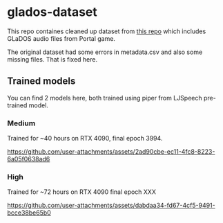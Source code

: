 # glados-dataset

This repo containes cleaned up dataset from [this repo](https://github.com/robit-man/Ellen-McLain-Dataset.git) which includes GLaDOS audio files from Portal game.

The original dataset had some errors in metadata.csv and also some missing files. That is fixed here.

## Trained models

You can find 2 models here, both trained using piper from LJSpeech pre-trained model.

### Medium

Trained for ~40 hours on RTX 4090, final epoch 3994.

https://github.com/user-attachments/assets/2ad90cbe-ec11-4fc8-8223-6a05f0638ad6



### High

Trained for ~72 hours on RTX 4090 final epoch XXX

https://github.com/user-attachments/assets/dabdaa34-fd67-4cf5-9491-bcce38be65b0
